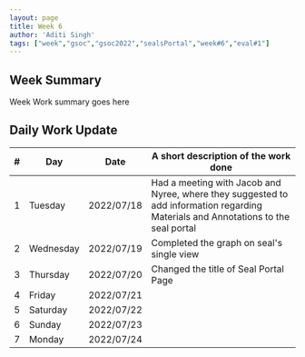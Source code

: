 ```yaml
---
layout: page
title: Week 6
author: 'Aditi Singh'
tags: ["week","gsoc","gsoc2022","sealsPortal","week#6","eval#1"]
---
```


## Week Summary

Week Work summary goes here 

## Daily Work Update

|\#|Day|Date|A short description of the work done|  
|---	|---	|---	|---	|   
|1   	| Tuesday  	|   2022/07/18	| Had a meeting with Jacob and Nyree, where they suggested to add information regarding Materials and Annotations to the seal portal |
|2   	| Wednesday |  2022/07/19 	| Completed the graph on seal's single view|
|3   	| Thursday  |   2022/07/20	| Changed the title of Seal Portal Page |
|4   	| Friday  	|   2022/07/21	|  |  
|5   	| Saturday  |  2022/07/22	|  |  
|6   	| Sunday  	|   2022/07/23	|  |  
|7    | Monday    |   2022/07/24  |   |
